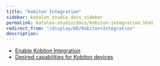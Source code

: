 ```yaml
---
title: "Kobiton Integration" 
sidebar: katalon_studio_docs_sidebar
permalink: katalon-studio/docs/kobiton-integration.html 
redirect_from: "/display/KD/Kobiton+Integration" 
description: 
---
```

*   [Enable Kobiton Integration](/display/KD/Enable+Kobiton+Integration)
*   [Desired capabilities for Kobiton devices](/display/KD/Desired+capabilities+for+Kobiton+devices)